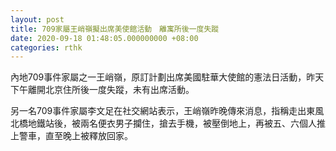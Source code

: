 ```yaml
---
layout: post
title: 709家屬王峭嶺擬出席美使館活動　離寓所後一度失蹤
date: 2020-09-18 01:48:05.000000000 +08:00
categories: rthk
---
```


內地709事件家屬之一王峭嶺，原訂計劃出席美國駐華大使館的憲法日活動，昨天下午離開北京住所後一度失蹤，未有出席活動。

另一名709事件家屬李文足在社交網站表示，王峭嶺昨晚傳來消息，指稱走出東風北橋地鐵站後，被兩名便衣男子攔住，搶去手機，被壓倒地上，再被五、六個人推上警車，直至晚上被釋放回家。
